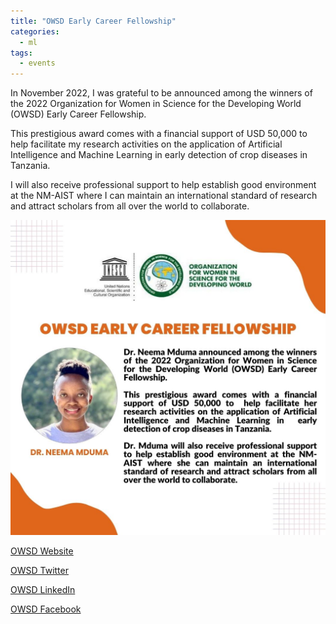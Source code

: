 ```yaml
---
title: "OWSD Early Career Fellowship"
categories:
  - ml
tags:
  - events
---
```

In November 2022, I was grateful to be announced among the winners of the 2022 Organization for Women in Science for the Developing World (OWSD) Early Career Fellowship.

This prestigious award comes with a financial support of USD 50,000 to help facilitate my research activities on the application of Artificial Intelligence and Machine Learning in early detection of crop diseases in Tanzania.

I will also receive professional support to help establish good environment at the NM-AIST where I can maintain an international standard of research and attract scholars from all over the world to collaborate.

<img src="/assets/images/OWSD.jpg" class="align-center" alt="">


[OWSD Website](https://owsd.net/news/news-events/owsd-early-career-fellows-announced)

[OWSD Twitter](https://twitter.com/OwsdSecretariat/status/1613847014575575041)

[OWSD LinkedIn](https://www.linkedin.com/feed/update/urn:li:activity:7019611634629251072)

[OWSD Facebook](https://web.facebook.com/owsd.net/posts/pfbid02czCLQJfor1Y4ab9xfZ6xYHTaS74HgGc4Aihqp1a5Pze9JxUAppFsD5rSzzDw4K9jl?_rdc=1&_rdr)
